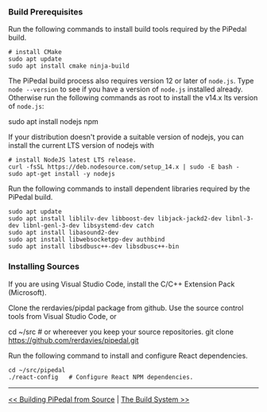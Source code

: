 ### Build Prerequisites

Run the following commands to install build tools required by the PiPedal build.

    # install CMake
    sudo apt update
    sudo apt install cmake ninja-build

The PiPedal build process also requires version 12 or later of `node.js`. Type `node --version` to see if you have a version 
of `node.js` installed already. Otherwise run the following commands as root to install the v14.x lts version of `node.js`: 

   sudo apt install nodejs npm

If your distribution doesn't provide a suitable version of nodejs, you can install the current LTS version of nodejs
with

    # install NodeJS latest LTS release.
    curl -fsSL https://deb.nodesource.com/setup_14.x | sudo -E bash -
    sudo apt-get install -y nodejs


Run the following commands to install dependent libraries required by the PiPedal build.

    sudo apt update
    sudo apt install liblilv-dev libboost-dev libjack-jackd2-dev libnl-3-dev libnl-genl-3-dev libsystemd-dev catch
    sudo apt install libasound2-dev
    sudo apt install libwebsocketpp-dev authbind
    sudo apt install libsdbusc++-dev libsdbusc++-bin

### Installing Sources

If you are using Visual Studio Code, install the C/C++ Extension Pack (Microsoft).

Clone the rerdavies/pipdal package from github. Use the source control tools from Visual Studio Code, or 
   
   cd ~/src    # or whereever you keep your source repositories.
   git clone https://github.com/rerdavies/pipedal.git 
   
Run the following command to install and configure React dependencies.

    cd ~/src/pipedal
    ./react-config   # Configure React NPM dependencies.
   
--------------------------   
[<< Building PiPedal from Source](BuildingPiPedalFromSource.md) | [The Build System >>](TheBuildSystem.md)
 

